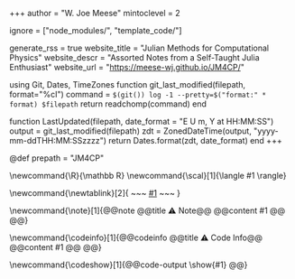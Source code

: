 <!--
Add here global page variables to use throughout your website.
-->
+++
author = "W. Joe Meese"
mintoclevel = 2

ignore = ["node_modules/", "template_code/"]

generate_rss = true
website_title = "Julian Methods for Computational Physics"
website_descr = "Assorted Notes from a Self-Taught Julia Enthusiast"
website_url   = "https://meese-wj.github.io/JM4CP/"

using Git, Dates, TimeZones
function git_last_modified(filepath, format="%cI")
    command = `$(git()) log -1 --pretty=$("format:" * format) $filepath`
    return readchomp(command)
end

function LastUpdated(filepath, date_format = "E U m, Y at HH:MM:SS")
    output = git_last_modified(filepath)
    zdt = ZonedDateTime(output, "yyyy-mm-ddTHH:MM:SSzzzz")
    return Dates.format(zdt, date_format)
end
+++

@def prepath = "JM4CP"

<!--
Add here global latex commands to use throughout your pages.
-->
\newcommand{\R}{\mathbb R}
\newcommand{\scal}[1]{\langle #1 \rangle}

\newcommand{\newtablink}[2]{
    ~~~
    <a href="#2" target="_blank">#1</a>
    ~~~
}

\newcommand{\note}[1]{@@note @@title ⚠ Note@@ @@content #1 @@ @@}

\newcommand{\codeinfo}[1]{@@codeinfo @@title ⚠ Code Info@@ @@content #1 @@ @@}

\newcommand{\codeshow}[1]{@@code-output \show{#1} @@}
